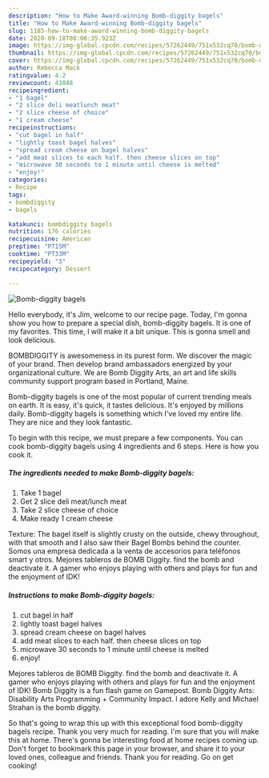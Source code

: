 ```yaml
---
description: "How to Make Award-winning Bomb-diggity bagels"
title: "How to Make Award-winning Bomb-diggity bagels"
slug: 1185-how-to-make-award-winning-bomb-diggity-bagels
date: 2020-09-18T08:00:35.923Z
image: https://img-global.cpcdn.com/recipes/57262449/751x532cq70/bomb-diggity-bagels-recipe-main-photo.jpg
thumbnail: https://img-global.cpcdn.com/recipes/57262449/751x532cq70/bomb-diggity-bagels-recipe-main-photo.jpg
cover: https://img-global.cpcdn.com/recipes/57262449/751x532cq70/bomb-diggity-bagels-recipe-main-photo.jpg
author: Rebecca Mack
ratingvalue: 4.2
reviewcount: 43048
recipeingredient:
- "1 bagel"
- "2 slice deli meatlunch meat"
- "2 slice cheese of choice"
- "1 cream cheese"
recipeinstructions:
- "cut bagel in half"
- "lightly toast bagel halves"
- "spread cream cheese on bagel halves"
- "add meat slices to each half. then cheese slices on top"
- "microwave 30 seconds to 1 minute until cheese is melted"
- "enjoy!"
categories:
- Recipe
tags:
- bombdiggity
- bagels

katakunci: bombdiggity bagels 
nutrition: 176 calories
recipecuisine: American
preptime: "PT15M"
cooktime: "PT33M"
recipeyield: "3"
recipecategory: Dessert

---
```



![Bomb-diggity bagels](https://img-global.cpcdn.com/recipes/57262449/751x532cq70/bomb-diggity-bagels-recipe-main-photo.jpg)

Hello everybody, it's Jim, welcome to our recipe page. Today, I'm gonna show you how to prepare a special dish, bomb-diggity bagels. It is one of my favorites. This time, I will make it a bit unique. This is gonna smell and look delicious.

BOMBDIGGITY is awesomeness in its purest form. We discover the magic of your brand. Then develop brand ambassadors energized by your organizational culture. We are Bomb Diggity Arts, an art and life skills community support program based in Portland, Maine.

Bomb-diggity bagels is one of the most popular of current trending meals on earth. It is easy, it's quick, it tastes delicious. It's enjoyed by millions daily. Bomb-diggity bagels is something which I've loved my entire life. They are nice and they look fantastic.


To begin with this recipe, we must prepare a few components. You can cook bomb-diggity bagels using 4 ingredients and 6 steps. Here is how you cook it.

<!--inarticleads1-->

##### The ingredients needed to make Bomb-diggity bagels:

1. Take 1 bagel
1. Get 2 slice deli meat/lunch meat
1. Take 2 slice cheese of choice
1. Make ready 1 cream cheese


Texture: The bagel itself is slightly crusty on the outside, chewy throughout, with that smooth and I also saw their Bagel Bombs behind the counter. Somos una empresa dedicada a la venta de accesorios para teléfonos smart y otros. Mejores tableros de BOMB Diggity. find the bomb and deactivate it. A gamer who enjoys playing with others and plays for fun and the enjoyment of IDK! 

<!--inarticleads2-->

##### Instructions to make Bomb-diggity bagels:

1. cut bagel in half
1. lightly toast bagel halves
1. spread cream cheese on bagel halves
1. add meat slices to each half. then cheese slices on top
1. microwave 30 seconds to 1 minute until cheese is melted
1. enjoy!


Mejores tableros de BOMB Diggity. find the bomb and deactivate it. A gamer who enjoys playing with others and plays for fun and the enjoyment of IDK! Bomb Diggity is a fun flash game on Gamepost. Bomb Diggity Arts: Disability Arts Programming + Community Impact. I adore Kelly and Michael Strahan is the bomb diggity. 

So that's going to wrap this up with this exceptional food bomb-diggity bagels recipe. Thank you very much for reading. I'm sure that you will make this at home. There's gonna be interesting food at home recipes coming up. Don't forget to bookmark this page in your browser, and share it to your loved ones, colleague and friends. Thank you for reading. Go on get cooking!
